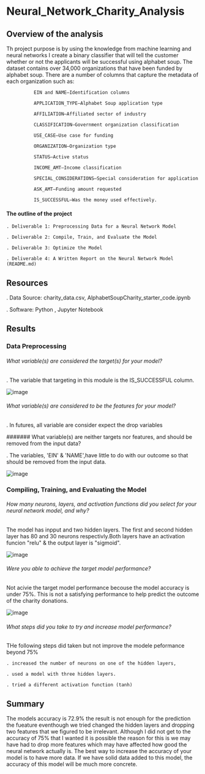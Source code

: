 # Neural_Network_Charity_Analysis

## Overview of the analysis

Th project purpose is  by using the knowledge from machine learning and neural networks I create a binary classifier that will tell the customer whether or not the applicants will be successful using alphabet soup. The dataset contains over 34,000 organizations that have been funded by alphabet soup. There are a number of columns that capture the metadata of each organization such as:

              EIN and NAME—Identification columns
              
              APPLICATION_TYPE—Alphabet Soup application type
              
              AFFILIATION—Affiliated sector of industry
              
              CLASSIFICATION—Government organization classification
              
              USE_CASE—Use case for funding
              
              ORGANIZATION—Organization type
              
              STATUS—Active status
              
              INCOME_AMT—Income classification
              
              SPECIAL_CONSIDERATIONS—Special consideration for application
              
              ASK_AMT—Funding amount requested
              
              IS_SUCCESSFUL—Was the money used effectively. 


#### The outline of the project

    . Deliverable 1: Preprocessing Data for a Neural Network Model
    
    . Deliverable 2: Compile, Train, and Evaluate the Model
    
    . Deliverable 3: Optimize the Model
    
    . Deliverable 4: A Written Report on the Neural Network Model (README.md)
    
  ## Resources
  
  . Data Source: charity_data.csv, AlphabetSoupCharity_starter_code.ipynb
  
  . Software: Python , Jupyter Notebook 
  
## Results

  ### Data Preprocessing
  
 ###### What variable(s) are considered the target(s) for your model?
   
   . The variable that targeting in this module is the IS_SUCCESSFUL column.
   
   ![image](https://user-images.githubusercontent.com/80365882/126390460-cdb2dd74-4177-4fe9-ba10-f4bbed81ed70.png)

   
 ###### What variable(s) are considered to be the features for your model?
  
   . In futures, all variable are consider expect the drop variables
     
 ####### What variable(s) are neither targets nor features, and should be removed from the input data?
  
  . The variables, 'EIN' & 'NAME',have little to do with our outcome so that should be removed from the input data.
  
  ![image](https://user-images.githubusercontent.com/80365882/126390600-c6a17894-96ac-40d8-bca6-c46f3fff17be.png)
  
    
  ### Compiling, Training, and Evaluating the Model
  
  ###### How many neurons, layers, and activation functions did you select for your neural network model, and why?
  The model has inpput and two hidden layers. The first and second hidden layer has 80 and 30 neurons respectivly.Both layers have an activation funcion "relu" & the output layer is "sigmoid".
  
  ![image](https://user-images.githubusercontent.com/80365882/126390703-41c7db72-5c9f-426d-ac78-90d9f3b82f84.png)

  ###### Were you able to achieve the target model performance?
  
  Not acivie the target model performance becouse the model accuracy is under 75%. This is not a satisfying performance to help predict the outcome of the charity donations.
  
  ![image](https://user-images.githubusercontent.com/80365882/126390876-e539b8e7-165a-4e2a-aae7-9f033e1d5f36.png)
  
  ###### What steps did you take to try and increase model performance?
  
  THe following steps did taken but not improve the modele peformance beyond 75%
  
    . increased the number of neurons on one of the hidden layers, 
    
    . used a model with three hidden layers.
    
    . tried a different activation function (tanh) 
  
  ## Summary
  
 The models accuracy is 72.9% the result is not enouph for the prediction the fueature eventhough we tried changed the hidden layers and dropping two features that we figured to be irrelevant. Although I did not get to the accuracy of 75% that I wanted it is possible the reason for this is we may have had to drop more features which may have affected how good the neural network actually is. The best way to increase the accuracy of your model is to have more data. If we have solid data added to this model, the accuracy of this model will be much more concrete.
  
